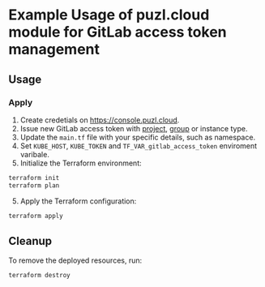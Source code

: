 # Example Usage of puzl.cloud module for GitLab access token management

## Usage

### Apply

1. Create credetials on https://console.puzl.cloud.
2. Issue new GitLab access token with [project](https://docs.gitlab.com/ee/user/project/settings/project_access_tokens.html), [group](https://docs.gitlab.com/ee/user/group/settings/group_access_tokens.html) or instance type.
3. Update the `main.tf` file with your specific details, such as namespace.
4. Set `KUBE_HOST`, `KUBE_TOKEN` and `TF_VAR_gitlab_access_token` enviroment varibale.
5. Initialize the Terraform environment:

```bash
terraform init
terraform plan
```

5. Apply the Terraform configuration:

```bash
terraform apply
```

## Cleanup

To remove the deployed resources, run:

```bash
terraform destroy
```
